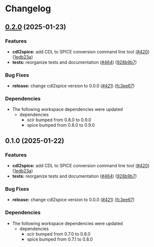 # Changelog

## [0.2.0](https://github.com/ucb-substrate/substrate2/compare/cdl2spice-v0.1.0...cdl2spice-v0.2.0) (2025-01-23)


### Features

* **cdl2spice:** add CDL to SPICE conversion command line tool ([#420](https://github.com/ucb-substrate/substrate2/issues/420)) ([1edb23a](https://github.com/ucb-substrate/substrate2/commit/1edb23a7bbd45d96bbb1c11418eb0d0843b7138b))
* **tests:** reorganize tests and documentation ([#464](https://github.com/ucb-substrate/substrate2/issues/464)) ([928b9b7](https://github.com/ucb-substrate/substrate2/commit/928b9b7c45dc334ca11d86e4564edc58bf6db6f2))


### Bug Fixes

* **release:** change cdl2spice version to 0.0.0 ([#421](https://github.com/ucb-substrate/substrate2/issues/421)) ([fc3ee67](https://github.com/ucb-substrate/substrate2/commit/fc3ee67735419239de3687929947df82a4b6b5cb))


### Dependencies

* The following workspace dependencies were updated
  * dependencies
    * scir bumped from 0.8.0 to 0.9.0
    * spice bumped from 0.8.0 to 0.9.0

## 0.1.0 (2025-01-22)


### Features

* **cdl2spice:** add CDL to SPICE conversion command line tool ([#420](https://github.com/ucb-substrate/substrate2/issues/420)) ([1edb23a](https://github.com/ucb-substrate/substrate2/commit/1edb23a7bbd45d96bbb1c11418eb0d0843b7138b))
* **tests:** reorganize tests and documentation ([#464](https://github.com/ucb-substrate/substrate2/issues/464)) ([928b9b7](https://github.com/ucb-substrate/substrate2/commit/928b9b7c45dc334ca11d86e4564edc58bf6db6f2))


### Bug Fixes

* **release:** change cdl2spice version to 0.0.0 ([#421](https://github.com/ucb-substrate/substrate2/issues/421)) ([fc3ee67](https://github.com/ucb-substrate/substrate2/commit/fc3ee67735419239de3687929947df82a4b6b5cb))


### Dependencies

* The following workspace dependencies were updated
  * dependencies
    * scir bumped from 0.7.0 to 0.8.0
    * spice bumped from 0.7.1 to 0.8.0
